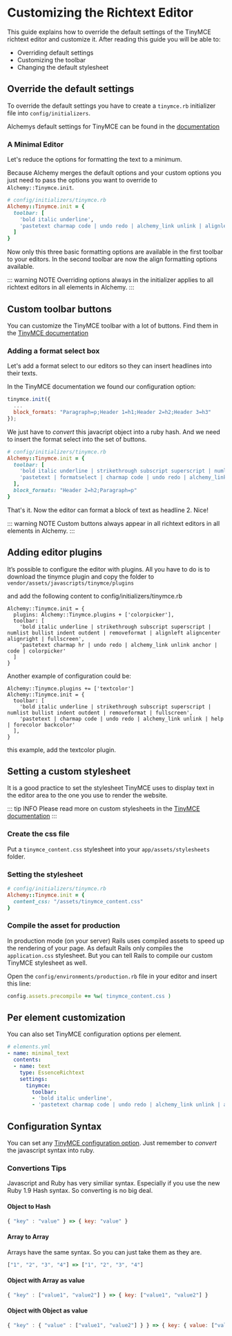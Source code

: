 # Customizing the Richtext Editor

This guide explains how to override the default settings of the TinyMCE richtext editor and customize it.
After reading this guide you will be able to:

* Overriding default settings
* Customizing the toolbar
* Changing the default stylesheet

## Override the default settings

To override the default settings you have to create a `tinymce.rb` initializer file into `config/initializers`.

Alchemys default settings for TinyMCE can be found in the [documentation](https://www.rubydoc.info/github/AlchemyCMS/alchemy_cms/Alchemy/Tinymce)

### A Minimal Editor

Let's reduce the options for formatting the text to a minimum.

Because Alchemy merges the default options and your custom options you just need to pass the options you want to override to `Alchemy::Tinymce.init`.

~~~ ruby
# config/initializers/tinymce.rb
Alchemy::Tinymce.init = {
  toolbar: [
    'bold italic underline',
    'pastetext charmap code | undo redo | alchemy_link unlink | alignleft aligncenter alignright alignjustify'
  ]
}
~~~

Now only this three basic formatting options are available in the first toolbar to your editors.
In the second toolbar are now the align formatting options available.

::: warning NOTE
Overriding options always in the initializer applies to all richtext editors in all elements in Alchemy.
:::

## Custom toolbar buttons

You can customize the TinyMCE toolbar with a lot of buttons. Find them in the [TinyMCE documentation](http://www.tinymce.com/wiki.php/Controls)

### Adding a format select box

Let's add a format select to our editors so they can insert headlines into their texts.

In the TinyMCE documentation we found our configuration option:

~~~ js
tinymce.init({
  ...
  block_formats: "Paragraph=p;Header 1=h1;Header 2=h2;Header 3=h3"
});
~~~

We just have to _convert_ this javacript object into a ruby hash.
And we need to insert the format select into the set of buttons.

~~~ ruby
# config/initializers/tinymce.rb
Alchemy::Tinymce.init = {
  toolbar: [
    'bold italic underline | strikethrough subscript superscript | numlist bullist indent outdent | removeformat | fullscreen',
    'pastetext | formatselect | charmap code | undo redo | alchemy_link unlink'
  ],
  block_formats: "Header 2=h2;Paragraph=p"
}
~~~

That's it. Now the editor can format a block of text as headline 2. Nice!

::: warning NOTE
Custom buttons always appear in all richtext editors in all elements in Alchemy.
:::

## Adding editor plugins
It’s possible to configure the editor with plugins.
All you have to do is to download the tinymce plugin and copy the folder to
`vendor/assets/javascripts/tinymce/plugins`

and add the following content to config/initializers/tinymce.rb

~~~
Alchemy::Tinymce.init = {
  plugins: Alchemy::Tinymce.plugins + ['colorpicker'],
  toolbar: [
    'bold italic underline | strikethrough subscript superscript | numlist bullist indent outdent | removeformat | alignleft aligncenter alignright | fullscreen', 
    'pastetext charmap hr | undo redo | alchemy_link unlink anchor | code | colorpicker'
  ]
}
~~~

Another example of configuration could be:

~~~
Alchemy::Tinymce.plugins += ['textcolor']
Alchemy::Tinymce.init = {
  toolbar: [
    'bold italic underline | strikethrough subscript superscript | numlist bullist indent outdent | removeformat | fullscreen',
    'pastetext | charmap code | undo redo | alchemy_link unlink | help | forecolor backcolor'
  ],
}
~~~

this example, add the textcolor plugin.


## Setting a custom stylesheet

It is a good practice to set the stylesheet TinyMCE uses to display text in the editor area to the one you use to render the website.

::: tip INFO
Please read more on custom stylesheets in the [TinyMCE documentation](http://www.tinymce.com/wiki.php/Configuration:content_css)
:::

### Create the css file

Put a `tinymce_content.css` stylesheet into your `app/assets/stylesheets` folder.

### Setting the stylesheet

~~~ ruby
# config/initializers/tinymce.rb
Alchemy::Tinymce.init = {
  content_css: "/assets/tinymce_content.css"
}
~~~

### Compile the asset for production

In production mode (on your server) Rails uses compiled assets to speed up the rendering of your page.
As default Rails only compiles the `application.css` stylesheet. But you can tell Rails to compile our custom TinyMCE stylesheet as well.

Open the `config/environments/production.rb` file in your editor and insert this line:

~~~ ruby
config.assets.precompile += %w( tinymce_content.css )
~~~

## Per element customization

You can also set TinyMCE configuration options per element.

~~~ yaml
# elements.yml
- name: minimal_text
  contents:
  - name: text
    type: EssenceRichtext
    settings:
      tinymce:
        toolbar:
        - 'bold italic underline',
        - 'pastetext charmap code | undo redo | alchemy_link unlink | alignleft aligncenter alignright alignjustify'
~~~

## Configuration Syntax

You can set any [TinyMCE configuration option](http://www.tinymce.com/wiki.php/Configuration). Just remember to _convert_ the javascript syntax into ruby.

### Convertions Tips

Javascript and Ruby has very similiar syntax. Especially if you use the new Ruby 1.9 Hash syntax. So converting is no big deal.

#### Object to Hash

~~~ js
{ "key" : "value" } => { key: "value" }
~~~

#### Array to Array

Arrays have the same syntax. So you can just take them as they are.

~~~ js
["1", "2", "3", "4"] => ["1", "2", "3", "4"]
~~~

#### Object with Array as value

~~~ js
{ "key" : ["value1", "value2"] } => { key: ["value1", "value2"] }
~~~

#### Object with Object as value

~~~ js
{ "key" : { "value" : ["value1", "value2"] } } => { key: { value: ["value1", "value2"] } }
~~~
